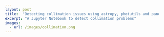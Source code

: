 ```yaml
---
layout: post
title:  "Detecting collimation issues using astropy, photutils and pandas"
excerpt: "A Jupyter Notebook to detect collimation problems"
images:
  - url: /images/collimation.png
---
```


<script src="https://gist.github.com/dokeeffe/44b864950ade06f3df28854f07ba06e7.js"></script>